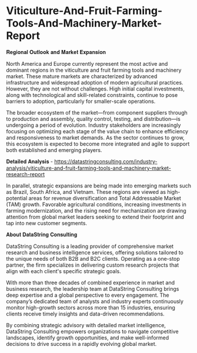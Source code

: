 # Viticulture-And-Fruit-Farming-Tools-And-Machinery-Market-Report

𝐑𝐞𝐠𝐢𝐨𝐧𝐚𝐥 𝐎𝐮𝐭𝐥𝐨𝐨𝐤 𝐚𝐧𝐝 𝐌𝐚𝐫𝐤𝐞𝐭 𝐄𝐱𝐩𝐚𝐧𝐬𝐢𝐨𝐧

North America and Europe currently represent the most active and dominant regions in the viticulture and fruit farming tools and machinery market. These mature markets are characterized by advanced infrastructure and widespread adoption of modern agricultural practices. However, they are not without challenges. High initial capital investments, along with technological and skill-related constraints, continue to pose barriers to adoption, particularly for smaller-scale operations.

The broader ecosystem of the market—from component suppliers through to production and assembly, quality control, testing, and distribution—is undergoing a period of evolution. Industry stakeholders are increasingly focusing on optimizing each stage of the value chain to enhance efficiency and responsiveness to market demands. As the sector continues to grow, this ecosystem is expected to become more integrated and agile to support both established and emerging players.

𝐃𝐞𝐭𝐚𝐢𝐥𝐞𝐝 𝐀𝐧𝐚𝐥𝐲𝐬𝐢𝐬 - https://datastringconsulting.com/industry-analysis/viticulture-and-fruit-farming-tools-and-machinery-market-research-report

In parallel, strategic expansions are being made into emerging markets such as Brazil, South Africa, and Vietnam. These regions are viewed as high-potential areas for revenue diversification and Total Addressable Market (TAM) growth. Favorable agricultural conditions, increasing investments in farming modernization, and the rising need for mechanization are drawing attention from global market leaders seeking to extend their footprint and tap into new customer segments.

𝐀𝐛𝐨𝐮𝐭 𝐃𝐚𝐭𝐚𝐒𝐭𝐫𝐢𝐧𝐠 𝐂𝐨𝐧𝐬𝐮𝐥𝐭𝐢𝐧𝐠

DataString Consulting is a leading provider of comprehensive market research and business intelligence services, offering solutions tailored to the unique needs of both B2B and B2C clients. Operating as a one-stop partner, the firm specializes in delivering custom research projects that align with each client's specific strategic goals.

With more than three decades of combined experience in market and business research, the leadership team at DataString Consulting brings deep expertise and a global perspective to every engagement. The company’s dedicated team of analysts and industry experts continuously monitor high-growth sectors across more than 15 industries, ensuring clients receive timely insights and data-driven recommendations.

By combining strategic advisory with detailed market intelligence, DataString Consulting empowers organizations to navigate competitive landscapes, identify growth opportunities, and make well-informed decisions to drive success in a rapidly evolving global market.
